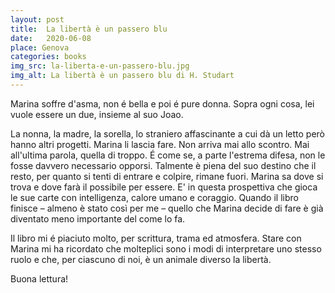 ```yaml
---
layout: post
title:  La libertà è un passero blu
date:   2020-06-08
place: Genova
categories: books
img_src: la-liberta-e-un-passero-blu.jpg
img_alt: La libertà è un passero blu di H. Studart
---
```

Marina soffre d'asma, non é bella e poi é pure donna. Sopra ogni cosa, lei vuole essere un due, insieme al suo Joao. 

La nonna, la madre, la sorella, lo straniero affascinante a cui dà un letto però hanno altri progetti. Marina li lascia fare. Non arriva mai allo scontro. Mai all'ultima parola, quella di troppo. É come se, a parte l'estrema difesa, non le fosse davvero necessario opporsi. Talmente è piena del suo destino che il resto, per quanto si tenti di entrare e colpire, rimane fuori. Marina sa dove si trova e dove farà il possibile per essere. E' in questa prospettiva che gioca le sue carte con intelligenza, calore umano e coraggio. Quando il libro finisce – almeno è stato così per me – quello che Marina decide di fare è già diventato meno importante del come lo fa. 

Il libro mi é piaciuto molto, per scrittura, trama ed atmosfera. Stare con Marina mi ha ricordato che molteplici sono i modi di interpretare uno stesso ruolo e che, per ciascuno di noi, è un animale diverso la libertà. 

Buona lettura!